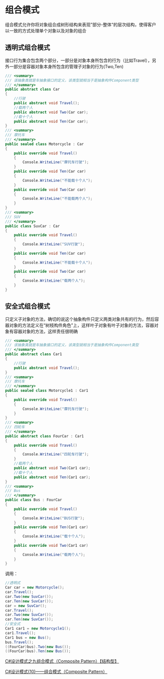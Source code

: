 # 组合模式

组合模式允许你将对象组合成树形结构来表现”部分-整体“的层次结构，使得客户以一致的方式处理单个对象以及对象的组合

## 透明式组合模式

接口行为集合包含两个部分，一部分是对象本身所包含的行为（比如Travel），另外一部分是容器对象本身所包含的管理子对象的行为(Two,Ten)

```csharp
/// <summary>
/// 该抽象类就是车抽象接口的定义，该类型就相当于是抽象构件Component类型
/// </summary>
public abstract class Car
{
    //行驶
    public abstract void Travel();
    //载两个人
    public abstract void Two(Car car);
    //载十个人
    public abstract void Ten(Car car);
}
/// <summary>
/// 摩托车
/// </summary>
public sealed class Motorcycle : Car
{
    public override void Travel()
    {
        Console.WriteLine("摩托车行驶");
    }
    public override void Ten(Car car)
    {
        Console.WriteLine("不能载十个人");
    }
    public override void Two(Car car)
    {
        Console.WriteLine("不能载两个人");
    }
}
/// <summary>
/// SUV
/// </summary>
public class SuvCar : Car
{
    public override void Travel()
    {
        Console.WriteLine("SUV行驶");
    }
    public override void Ten(Car car)
    {
        Console.WriteLine("不能载十个人");
    }
    public override void Two(Car car)
    {
        Console.WriteLine("载两个人");
    }
}
```

## 安全式组合模式

只定义子对象的方法，确切的说这个抽象构件只定义两类对象共有的行为，然后容器对象的方法定义在“树枝构件角色”上，这样叶子对象有叶子对象的方法，容器对象有容器对象的方法，这样责任很明确

```csharp
/// <summary>
/// 该抽象类就是车抽象接口的定义，该类型就相当于是抽象构件Component类型
/// </summary>
public abstract class Car1
{
    //行驶
    public abstract void Travel();
}
/// <summary>
/// 摩托车
/// </summary>
public sealed class Motorcycle1 : Car1
{
    public override void Travel()
    {
        Console.WriteLine("摩托车行驶");
    }
}
/// <summary>
/// 四轮车
/// </summary>
public abstract class FourCar : Car1
{
    public override void Travel()
    {
        Console.WriteLine("四轮车行驶");
    }
    //载两个人
    public abstract void Two(Car1 car);
    //载十个人
    public abstract void Ten(Car1 car);
}
/// <summary>
/// Bus
/// </summary>
public class Bus : FourCar
{
    public override void Travel()
    {
        Console.WriteLine("BUS行驶");
    }
    public override void Ten(Car1 car)
    {
        Console.WriteLine("载十个人");
    }
    public override void Two(Car1 car)
    {
        Console.WriteLine("载两个人");
    }
}
```

调用：

```csharp
//透明式
Car car = new Motorcycle();
car.Travel();
car.Two(new SuvCar());
car.Ten(new SuvCar());
car = new SuvCar();
car.Travel();
car.Two(new SuvCar());
car.Ten(new SuvCar());
//安全式
Car1 car1 = new Motorcycle1();
car1.Travel();
Car1 bus = new Bus();
bus.Travel();
((FourCar)bus).Two(new Bus());
((FourCar)bus).Ten(new Bus());
```

[C#设计模式之九组合模式（Composite Pattern）【结构型】](http://www.cnblogs.com/PatrickLiu/p/7743118.html)

[C#设计模式(10)——组合模式（Composite Pattern）](http://www.cnblogs.com/zhili/p/CompositePattern.html)
